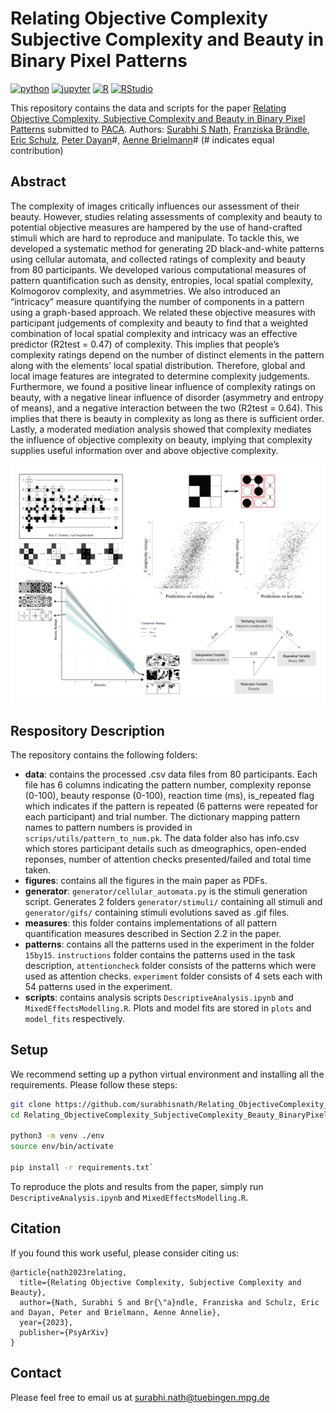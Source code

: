 # Relating Objective Complexity Subjective Complexity and Beauty in Binary Pixel Patterns
[![python](https://img.shields.io/badge/Python-3.9-3776AB.svg?style=flat&logo=python&logoColor=white)](https://www.python.org)
[![jupyter](https://img.shields.io/badge/Jupyter-Lab-F37626.svg?style=flat&logo=Jupyter)](https://jupyterlab.readthedocs.io/en/stable)
[![R](https://img.shields.io/badge/-script-276DC3.svg?style=flat&logo=R)](https://cran.r-project.org)
[![RStudio](https://img.shields.io/badge/RStudio-project-75AADB.svg?style=flat&logo=RStudio)](https://www.rstudio.com)

This repository contains the data and scripts for the paper [Relating Objective Complexity, Subjective Complexity and Beauty in Binary Pixel Patterns](https://psyarxiv.com/nuep7/) submitted to [PACA](https://www.apa.org/pubs/journals/aca). 
Authors: [Surabhi S Nath](https://surabhisnath.github.io), [Franziska Brändle](https://www.kyb.tuebingen.mpg.de/person/104445/250676), [Eric Schulz](https://www.kyb.tuebingen.mpg.de/person/103915), [Peter Dayan](https://www.mpg.de/12309357/biologische-kybernetik-dayan)#, [Aenne Brielmann](https://www.kyb.tuebingen.mpg.de/person/58620/2549)# (# indicates equal contribution)

## Abstract

The complexity of images critically influences our assessment of their beauty. However, studies relating assessments of complexity and beauty to potential objective measures are hampered by the use of hand-crafted stimuli which are hard to reproduce and manipulate. To tackle this, we developed a systematic method for generating 2D black-and-white patterns using cellular automata, and collected ratings of complexity and beauty from 80 participants. We developed various computational measures of pattern quantification such as density, entropies, local spatial complexity, Kolmogorov complexity, and asymmetries. We also introduced an “intricacy” measure quantifying the number of components in a pattern using a graph-based approach. We related these objective measures with participant judgements of complexity and beauty to find that a weighted combination of local spatial complexity and intricacy was an effective predictor (R2test = 0.47) of complexity. This implies that people’s complexity ratings depend on the number of distinct elements in the pattern along with the elements’ local spatial distribution. Therefore, global and local image features are integrated to determine complexity judgements. Furthermore, we found a positive linear influence of complexity ratings on beauty, with a negative linear influence of disorder (asymmetry and entropy of means), and a negative interaction between the two (R2test = 0.64). This implies that there is beauty in complexity as long as there is sufficient order. Lastly, a moderated mediation analysis showed that complexity mediates the influence of objective complexity on beauty, implying that complexity supplies useful information over and above objective complexity.

![Graphical abstract](figures/Abstract.png)

## Respository Description

The repository contains the following folders:
- **data**: contains the processed .csv data files from 80 participants. Each file has 6 columns indicating the pattern number, complexity reponse (0-100), beauty response (0-100), reaction time (ms), is_repeated flag which indicates if the pattern is repeated (6 patterns were repeated for each participant) and trial number. The dictionary mapping pattern names to pattern numbers is provided in `scrips/utils/pattern_to_num.pk`. The data folder also has info.csv which stores participant details such as dmeographics, open-ended reponses, number of attention checks presented/failed and total time taken.
- **figures**: contains all the figures in the main paper as PDFs.
- **generator**: `generator/cellular_automata.py` is the stimuli generation script. Generates 2 folders `generator/stimuli/` containing all stimuli and `generator/gifs/` containing stimuli evolutions saved as .gif files.
- **measures**: this folder contains implementations of all pattern quantification measures described in Section 2.2 in the paper. 
- **patterns**: contains all the patterns used in the experiment in the folder `15by15`. `instructions` folder contains the patterns used in the task description, `attentioncheck` folder consists of the patterns which were used as attention checks. `experiment` folder consists of 4 sets each with 54 patterns used in the experiment.
- **scripts**: contains analysis scripts `DescriptiveAnalysis.ipynb` and `MixedEffectsModelling.R`. Plots and model fits are stored in `plots` and `model_fits` respectively.

## Setup

We recommend setting up a python virtual environment and installing all the requirements. Please follow these steps:

```bash
git clone https://github.com/surabhisnath/Relating_ObjectiveComplexity_SubjectiveComplexity_Beauty_BinaryPixelPatterns.git
cd Relating_ObjectiveComplexity_SubjectiveComplexity_Beauty_BinaryPixelPatterns

python3 -m venv ./env
source env/bin/activate

pip install -r requirements.txt`
```

To reproduce the plots and results from the paper, simply run `DescriptiveAnalysis.ipynb` and `MixedEffectsModelling.R`.

## Citation

If you found this work useful, please consider citing us:

```
@article{nath2023relating,
  title={Relating Objective Complexity, Subjective Complexity and Beauty},
  author={Nath, Surabhi S and Br{\"a}ndle, Franziska and Schulz, Eric and Dayan, Peter and Brielmann, Aenne Annelie},
  year={2023},
  publisher={PsyArXiv}
}
```

## Contact

Please feel free to email us at surabhi.nath@tuebingen.mpg.de
